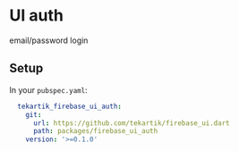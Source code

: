 # UI auth

email/password login

## Setup

In your `pubspec.yaml`:

```yaml
  tekartik_firebase_ui_auth:
    git:
      url: https://github.com/tekartik/firebase_ui.dart
      path: packages/firebase_ui_auth
    version: '>=0.1.0'
```
